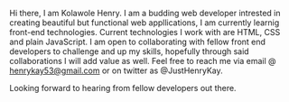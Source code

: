 Hi there, I am Kolawole Henry.
I am a budding web developer intrested in creating beautiful but functional web appllications, I am currently learnig front-end technologies.
Current technologies I work with are HTML, CSS and plain JavaScript.
I am open to collaborating with fellow front end developers to challenge and up my skills, hopefully through said collaborations I will add value as well.
Feel free to reach me via email @ henrykay53@gmail.com or on twitter as @JustHenryKay.

Looking forward to hearing from fellow developers out there.

